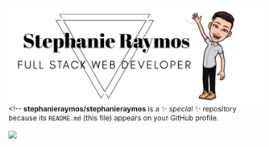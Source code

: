 ![GitHub Logo](/images/githubLogo.png)<!--
**stephanieraymos/stephanieraymos** is a ✨ _special_ ✨ repository because its `README.md` (this file) appears on your GitHub profile.


<img align="center" src="https://github-readme-stats.vercel.app/api/<top-langs>/?username=<stephanieraymos>" />
